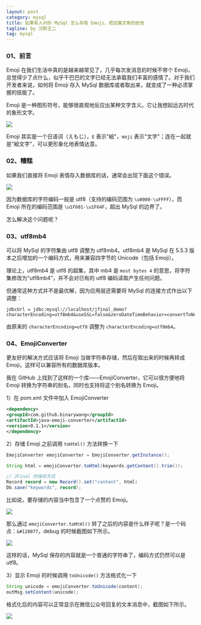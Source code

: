 ```yaml
---
layout: post
category: mysql
title: 如果有人问你 MySql 怎么存取 Emoji，把这篇文章扔给他
tagline: by 沉默王二
tag: mysql
---
```

### 01、前言

Emoji 在我们生活中真的是越来越常见了，几乎每次发消息的时候不带个 Emoji，总觉得少了点什么，似乎干巴巴的文字已经无法承载我们丰富的感情了。对于我们开发者来说，如何将 Emoji 存入 MySql 数据库或者取出来，就变成了一种必须掌握的技能了。


<!--more-->





Emoji 是一种图形符号，能够很直观地反应出某种文字含义。它让我想起远古时代的象形文字。

![](http://www.itwanger.com/assets/images/2019/10/mysql-emoji-1.png)

Emoji 其实是一个日语词（えもじ），`E` 表示"絵"，`moji` 表示"文字"；连在一起就是"絵文字"，可以更形象化地表情达意。

### 02、糟糕

如果我们直接将 Emoji 表情存入数据库的话，通常会出现下面这个错误。

![](http://www.itwanger.com/assets/images/2019/10/mysql-emoji-2.png)

因为数据库的字符编码一般是  utf8（支持的编码范围为 `\u0000-\uFFFF`），而 Emoji 所在的编码范围是 `\u1F601-\u1F64F`，超出 MySql 的边界了。

怎么解决这个问题呢？

### 03、utf8mb4

可以将 MySql 的字符集由 utf8 调整为 utf8mb4。utf8mb4 是 MySql 在 5.5.3 版本之后增加的一个编码方式，用来兼容四字节的 Unicode（包括 Emoji）。

理论上，utf8mb4 是 utf8 的超集，其中 mb4 是 `most bytes 4` 的意思，将字符集修改为“utf8mb4”，并不会对已有的 utf8 编码读取产生任何问题。

但通常这种方式并不是最优解，因为应用层还需要将 MySql 的连接方式作出以下调整：

```
jdbcUrl = jdbc:mysql://localhost/jfinal_demo?characterEncoding=utf8mb4&useSSL=false&zeroDateTimeBehavior=convertToNull
```

由原来的 `characterEncoding=utf8` 调整为 `characterEncoding=utf8mb4`。

### 04、EmojiConverter

更友好的解决方式应该将 Emoji 当做字符串存储，然后在取出来的时候再转成 Emoji，这样可以兼容所有的数据库版本。

我在 GitHub 上找到了这样的一个库——EmojiConverter，它可以很方便地将 Emoji 转换为字符串的别名，同时也支持将这个别名转换为 Emoji。

1）在 pom.xml 文件中加入 EmojiConverter

```xml
<dependency>
<groupId>com.github.binarywang</groupId>
<artifactId>java-emoji-converter</artifactId>
<version>0.1.1</version>
</dependency>
```

2）存储 Emoji 之前调用 `toHtml()` 方法转换一下

```java
EmojiConverter emojiConverter = EmojiConverter.getInstance();

String html = emojiConverter.toHtml(keywords.getContent().trim());

// JFinal 的保存方式
Record record = new Record().set("content", html)
Db.save("keywords", record);
```

比如说，要存储的内容当中包含了一个点赞的 Emoji。

![](http://www.itwanger.com/assets/images/2019/10/mysql-emoji-3.png)

那么通过 `emojiConverter.toHtml()` 转了之后的内容是什么样子呢？是一个码点：`&#128077`，debug 的时候截图如下所示。

![](http://www.itwanger.com/assets/images/2019/10/mysql-emoji-4.png)

这样的话，MySql 保存的内容就是一个普通的字符串了，编码方式仍然可以是 utf8。

3）显示 Emoji 的时候调用 `toUnicode()` 方法格式化一下

```java
String unicode = emojiConverter.toUnicode(content);
outMsg.setContent(unicode);
```

格式化后的内容可以正常显示在微信公众号回复的文本消息中，截图如下所示。

![](http://www.itwanger.com/assets/images/2019/10/mysql-emoji-5.png)




